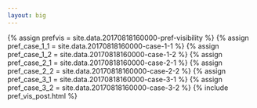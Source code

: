 ```yaml
---
layout: big
---
```

{% assign prefvis = site.data.20170818160000-pref-visibility %}
{% assign pref_case_1_1 = site.data.20170818160000-case-1-1 %}
{% assign pref_case_1_2 = site.data.20170818160000-case-1-2 %}
{% assign pref_case_2_1 = site.data.20170818160000-case-2-1 %}
{% assign pref_case_2_2 = site.data.20170818160000-case-2-2 %}
{% assign pref_case_3_1 = site.data.20170818160000-case-3-1 %}
{% assign pref_case_3_2 = site.data.20170818160000-case-3-2 %}
{% include pref_vis_post.html %}
